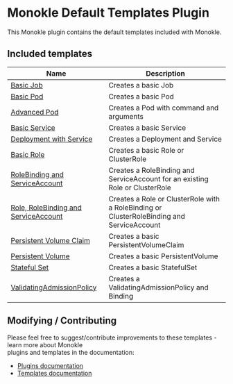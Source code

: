 # Monokle Default Templates Plugin

This Monokle plugin contains the default templates included with Monokle. 

## Included templates

| Name                                                                             | Description                                                                               |
|----------------------------------------------------------------------------------|-------------------------------------------------------------------------------------------|
| [Basic Job](basic-job-template)                                                  | Creates a basic Job                                                                       |
| [Basic Pod](basic-pod-template)                                                  | Creates a basic Pod                                                                       |
| [Advanced Pod](advanced-pod-template)                                            | Creates a Pod with command and arguments                                                  |
| [Basic Service](basic-service-template)                                          | Creates a basic Service                                                                   |
| [Deployment with Service](deployment-template)                                   | Creates a Deployment and Service                                                          |
| [Basic Role](basic-role-template)                                                | Creates a basic Role or ClusterRole                                                       |
| [RoleBinding and ServiceAccount](rolebinding-serviceaccount-template)            | Creates a RoleBinding and ServiceAccount for an existing Role or ClusterRole              |
| [Role, RoleBinding and ServiceAccount](role-rolebinding-serviceaccount-template) | Creates a Role or ClusterRole with a RoleBinding or ClusterRoleBinding and ServiceAccount |
| [Persistent Volume Claim](persistent-vol-claim-template)                         | Creates a basic PersistentVolumeClaim                                                     |
| [Persistent Volume](persistent-vol-template)                                     | Creates a basic PersistentVolume                                                                |
| [Stateful Set](statefulset-template)                                             | Creates a basic StatefulSet                                                                     |
| [ValidatingAdmissionPolicy](validating-admission-policy-template)                | Creates a ValidatingAdmissionPolicy and Binding                                           |

## Modifying / Contributing

Please feel free to suggest/contribute improvements to these templates - learn more about Monokle   
plugins and templates in the documentation:

- [Plugins documentation](https://kubeshop.github.io/monokle/plugins/)
- [Templates documentation](https://kubeshop.github.io/monokle/templates/)

